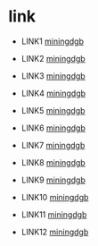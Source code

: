 # link


* LINK1 [miningdgb](https://oi251.dood.video/u5kjxqupqtelsdgge73fyokaixy7q22b7tjpb4yr3xcaypkmc7sixkbsgfmq/syahsya.mp4?token=m3i8t5e1hq6uqlp1t2gv56f3&expiry=1690925144364)


* LINK2 [miningdgb](https://dgbminer.ltd/r/14996)


* LINK3 [miningdgb](https://dgbminer.ltd/r/14996)


* LINK4 [miningdgb](https://dgbminer.ltd/r/14996)


* LINK5 [miningdgb](https://dgbminer.ltd/r/14996)


* LINK6 [miningdgb](https://dgbminer.ltd/r/14996)


* LINK7 [miningdgb](https://dgbminer.ltd/r/14996)


* LINK8 [miningdgb](https://dgbminer.ltd/r/14996)


* LINK9 [miningdgb](https://dgbminer.ltd/r/14996)


* LINK10 [miningdgb](https://dgbminer.ltd/r/14996)



* LINK11 [miningdgb](https://dgbminer.ltd/r/14996)


* LINK12 [miningdgb](https://dgbminer.ltd/r/14996)
